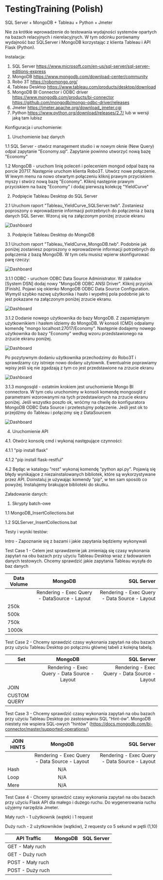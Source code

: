# TestingTraining (Polish)
SQL Server + MongoDB + Tableau + Python + Jmeter

Nie za krótkie wprowadzenie do testowania wydajności systemów opartych na bazach relacyjnych i nierelacyjnych.
W tym odcinku porównamy wydajność baz SQLServer i MongoDB korzystając z klienta Tableau i API Flask (Python).

Instalacja:
1. SQL Server
https://www.microsoft.com/en-us/sql-server/sql-server-editions-express
2. MongoDB
https://www.mongodb.com/download-center/community
3. Robo 3T
https://robomongo.org/
4. Tableau Desktop
https://www.tableau.com/products/desktop/download
5. MongoDB BI Connector i ODBC driver
https://www.mongodb.com/products/bi-connector
https://github.com/mongodb/mongo-odbc-driver/releases
6. Jmeter 
https://jmeter.apache.org/download_jmeter.cgi
7. Python
https://www.python.org/download/releases/2.7/ lub w wersji jaką tam lubisz



Konfiguracja i uruchomienie:
1. Uruchomienie baz danych

1.1 SQL Server - otwórz management studio i w nowym oknie (New Query) odpal zapytanie "Economy.sql". Zapytanie powinno utworzyć nową bazę "Economy"

1.2 MongoDB - uruchom linię poleceń i poleceniem mongod odpal bazę na porcie 20717. Następnie uruchom klienta Robo3T. Utwórz nowe połączenie. W lewym menu na nowo otwartym połączeniu kliknij prawym przyciskiem myszy i stwórz nową bazę "Economy". Kliknij następnie prawym przyciskiem na bazę "Economy" i dodaj pierwszą kolekcję "YieldCurve"

2. Podpięcie Tableau Desktop do SQL Server 

2.1 Uruchom raport "Tableau_YieldCurve_SQLServer.twb". Zostaniesz poproszony o wprowadzenie informacji potrzebnych do połączenia z bazą danych SQL Server. Wzoruj się na załączonym poniżej zrzucie ekranu

![Dashboard](https://github.com/przemastro/performance-testing-training-polish/blob/master/TableauSQLServer.PNG)

3. Podpięcie Tableau Desktop do MongoDB

3.1 Uruchom raport "Tableau_YieldCurve_MongoDB.twb". Podobnie jak poniżej zostaniesz poproszony o wprowadzenie informacji potrzebnych do połączenia z bazą MongoDB. W tym celu musisz wpierw skonfigurować parę rzeczy:

![Dashboard](https://github.com/przemastro/performance-testing-training-polish/blob/master/TableauMongoDB.PNG)

3.1.1 ODBC - uruchom ODBC Data Source Administrator. W zakładce [System DSN] dodaj nowy "MongoDB ODBC ANSI Driver". Kliknij przycisk [Finish]. Pojawi się okienko MongoDB ODBC Data Source Configuration. Wymyśl szybko nazwę użytkonika i hasło i wypełnij pola podobnie jak to jest pokazane na załączonym poniżej zrzucie ekranu.

![Dashboard](https://github.com/przemastro/performance-testing-training-polish/blob/master/ODBC.PNG)

3.1.2 Dodanie nowego użytkownika do bazy MongoDB. Z zapamiętanym użytkownikiem i hasłem idziemy do MongoDB. W konsoli (CMD) odpalamy komendę "mongo localhost:27017/Economy". Następnie dodajemy nowego użytkownika do bazy "Economy" według wzoru przedstawionego na zrzucie ekranu poniżej. 

![Dashboard](https://github.com/przemastro/performance-testing-training-polish/blob/master/MongoConsole_AddUser.PNG)

Po pozytywnym dodaniu użytkownika przechodzimy do Robo3T i sprawdzamy czy istnieje nowo dodany użytownik. Ewentualnie poprawiamy wpisy jeśli się nie zgadzają z tym co jest przedstawione na zrzucie ekranu

![Dashboard](https://github.com/przemastro/performance-testing-training-polish/blob/master/robo3T_user.PNG)

3.1.3 mongosqld - ostatnim krokiem jest uruchomienie Mongo BI connectora. W tym celu uruchomimy w konsoli komendę mongosqld z parametrami wzorowanymi na tych przedstawionych na zrzucie ekranu poniżej. Jeśli wszystko poszło ok, wróćmy na chwilę do konfiguratora MongoDB ODBC Data Source i przetestujmy połączenie. Jeśli jest ok to przejdźmy do Tableau i połączmy się z DataSourcem 

![Dashboard](https://github.com/przemastro/performance-testing-training-polish/blob/master/mongosqld.PNG)

4. Uruchomienie API

4.1. Otwórz konsolę cmd i wykonaj następujące czynności:

4.1.1	"pip install flask"

4.1.2 "pip install flask-restful"

4.2 Będąc w katalogu "rest" wykonaj komendę "python api.py". Pojawią się błędy wynikające z niezainstalowanych bibliotek, które są wykorzystywane przez API. Doinstaluj je używając komendy "pip", w ten sam sposób co powyżej. Instalujemy brakujące biblioteki do skutku.



Załadowanie danych:

1. Skrypty batch-owe

1.1 MongoDB_InsertCollections.bat

1.2 SQLServer_InsertCollections.bat


Testy i wyniki testów: 

Intro - Zapoznanie się z bazami i jakie zapytania będziemy wykonywali


Test Case 1 - Celem jest sprawdzenie jak zmieniają się czasy wykonania zapytań na obu bazach przy użyciu Tableau Desktop wraz z ładowaniem danych testowych. Chcemy sprawdzić jakie zapytania Tableau wysyła do baz danych

| Data Volume        | MongoDB           | SQL Server  |
| ------------- |:-------------:| -----:|
|                    | Rendering - Exec Query - DataSource - Layout | Rendering - Exec Query - Data Source - Layout |
|  250k              | |  |
|  500k              | |  |
|  750k              | |  |
|  1000k             | |  |


Test Case 2 - Chcemy sprawdzić czasy wykonania zapytań na obu bazach przy użyciu Tableau Desktop po połączniu głównej tabeli z kolejną tabelą.

| Set             | MongoDB           | SQL Server  |
| ------------- |:-------------:| -----:|
|                 | Rendering - Exec Query - Data Source - Layout | Rendering - Exec Query - Data Source - Layout |
|  JOIN           | |  |
|  CUSTOM QUERY   | |  |


Test Case 3 - Chcemy sprawdzić czasy wykonania zapytań na obu bazach przy użyciu Tableau Desktop po zastosowaniu SQL "Hint-ów". MongoDB niestety nie wspiera SQL-owych "hintów" (https://docs.mongodb.com/bi-connector/master/supported-operations/)

| JOIN HINTS    | MongoDB           | SQL Server  |
| ------------- |:-------------:| -----:|
|         | Rendering - Exec Query - Data Source - Layout | Rendering - Exec Query - Data Source - Layout |
|  Hash   | N/A | |
|  Loop   | N/A | |
|  Mere   | N/A | |


Test Case 4 - Chcemy sprawdzić czasy wykonania zapytań na obu bazach przy użyciu Flask API dla małego i dużego ruchu. Do wygenerowania ruchu użyjemy narzędzia Jmeter. 

Mały ruch - 1 użytkownik (wątek) i 1 request

Duży ruch - 2 użytkowników (wątków), 2 requesty co 5 sekund w pętli (1,10)

| API Traffic        | MongoDB           | SQL Server  |
| ------------- |:-------------:| -----:|
|  GET - Mały ruch        | |  |
|  GET - Duży ruch        | |  |
|  POST - Mały ruch       | |  |
|  POST - Duży ruch       | |  |

